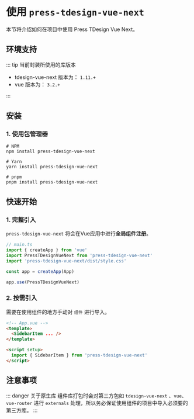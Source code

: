 # 使用 `press-tdesign-vue-next`

本节将介绍如何在项目中使用 Press TDesign Vue Next。

## 环境支持

::: tip 当前封装所使用的库版本

- tdesign-vue-next 版本为： `1.11.+`
- vue 版本为： `3.2.+`

:::

## 安装

### 1. 使用包管理器

```shell
# NPM
npm install press-tdesign-vue-next

# Yarn
yarn install press-tdesign-vue-next

# pnpm
pnpm install press-tdesign-vue-next
```

## 快速开始

### 1. 完整引入

`press-tdesign-vue-next` 将会在Vue应用中进行**全局组件注册**。

```ts
// main.ts
import { createApp } from 'vue'
import PressTDesignVueNext from 'press-tdesign-vue-next'
import 'press-tdesign-vue-next/dist/style.css'

const app = createApp(App)

app.use(PressTDesignVueNext)
```

### 2. 按需引入

需要在使用组件的地方手动对 `组件` 进行导入。

```html
<!-- App.vue -->
<template>
  <SidebarItem ... />
</template>

<script setup>
  import { SidebarItem } from 'press-tdesign-vue-next'
</script>
```

## 注意事项

::: danger 关于原生库
组件库打包时会对第三方包如 `tdesign-vue-next` 、`vue`、`vue-router` 进行 `externals` 处理，所以务必保证使用组件的项目中导入必须要的第三方库。
:::
